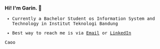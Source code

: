 ### Hi! I'm Garin. 👋

<!--
**garinichsan/garinichsan** is a ✨ _special_ ✨ repository because its `README.md` (this file) appears on your GitHub profile.

Here are some ideas to get you started:

- 🔭 I’m currently working on ...
- 🌱 I’m currently learning ...
- 👯 I’m looking to collaborate on ...
- 🤔 I’m looking for help with ...
- 💬 Ask me about ...
- 📫 How to reach me: ...
- 😄 Pronouns: ...
- ⚡ Fun fact: ...
-->

<samp>
  
- Currently a Bachelor Student os Information System and Technology in Institut Teknologi Bandung

- Best way to reach me is via [Email](garin.kra@gmial.com) or [LinkedIn](https://linkedin.com/in/garinichsan)


Caoo
</samp>
